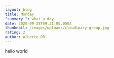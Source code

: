 ```yaml
---
layout: blog
title: Monday
"summary ": what a day
date: 2020-09-28T09:31:00.050Z
thumbnail: /images/uploads/cloudinary-group.jpg
rating: 2
author: Alberto DR
---
```

hello world